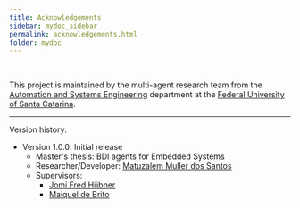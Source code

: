 ```yaml
---
title: Acknowledgements
sidebar: mydoc_sidebar
permalink: acknowledgements.html
folder: mydoc
---
```


<br>

This project is maintained by the multi-agent research team from the [Automation and Systems Engineering](https://pgeas.ufsc.br/en/) department at the [Federal University of Santa Catarina](https://en.ufsc.br/).

---

Version history:

* Version 1.0.0: Initial release
  * Master's thesis: BDI agents for Embedded Systems
  * Researcher/Developer: [Matuzalem Muller dos Santos](https://matuzalemmuller.com)
  * Supervisors:
    * [Jomi Fred Hübner](http://jomi.das.ufsc.br//)
    * [Maiquel de Brito](https://github.com/maiquelb)